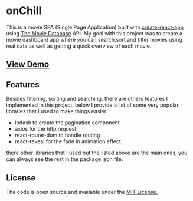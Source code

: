 # onChill

This is a movie SPA (Single Page Application) built with [create-react-app](https://github.com/facebook/create-react-app) using [The Movie Database](https://www.themoviedb.org/documentation/api?language=en-US) API. My goal with this project was to create a movie dashboard app where you can search,sort and filter movies using real data as well as getting a quick overview of each movie.

## [View Demo](https://onchill.now.sh/)

## Features

Besides filtering, sorting and searching, there are others features I implemented in this project, below I provide a list of some very popular libraries that I used to make things easier.

- lodash to create the pagination component
- axios for the http request
- react-router-dom to handle routing
- react-reveal for the fade in animation effect

there other libraries that I used but the listed above are the main ones, you can always see the rest in the package.json file.

## License

The code is open source and available under the [MIT License.](https://opensource.org/licenses/MIT)


